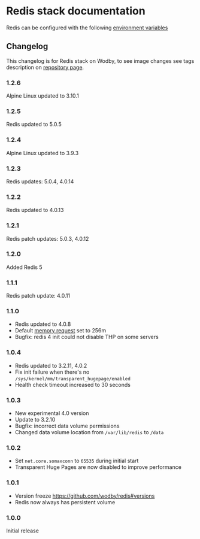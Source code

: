# Redis stack documentation

Redis can be configured with the following [environment variables](https://github.com/wodby/redis#environment-variables)

## Changelog

This changelog is for Redis stack on Wodby, to see image changes see tags description on [repository page](https://github.com/wodby/redis/releases).

### 1.2.6

Alpine Linux updated to 3.10.1

### 1.2.5

Redis updated to 5.0.5

### 1.2.4

Alpine Linux updated to 3.9.3

### 1.2.3

Redis updates: 5.0.4, 4.0.14

### 1.2.2

Redis updated to 4.0.13

### 1.2.1

Redis patch updates: 5.0.3, 4.0.12

### 1.2.0

Added Redis 5

### 1.1.1

Redis patch update: 4.0.11

### 1.1.0

* Redis updated to 4.0.8
* Default [memory request](../config.md#resources) set to 256m
* Bugfix: redis 4 init could not disable THP on some servers

### 1.0.4

* Redis updated to 3.2.11, 4.0.2
* Fix init failure when there's no `/sys/kernel/mm/transparent_hugepage/enabled`
* Health check timeout increased to 30 seconds

### 1.0.3

* New experimental 4.0 version
* Update to 3.2.10
* Bugfix: incorrect data volume permissions
* Changed data volume location from `/var/lib/redis` to `/data`

### 1.0.2

* Set `net.core.somaxconn` to `65535` during initial start
* Transparent Huge Pages are now disabled to improve performance

### 1.0.1

* Version freeze https://github.com/wodby/redis#versions
* Redis now always has persistent volume

### 1.0.0

Initial release

